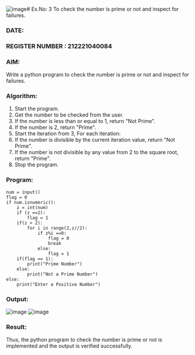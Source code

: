 ![image](https://github.com/user-attachments/assets/9fdb6b12-d755-4e5f-8ffa-768cad33d417)# Ex.No: 3 To check the number is prime or not and inspect for failures.
 
### DATE:                                                                            
### REGISTER NUMBER : 212221040084
### AIM: 
Write a python program to check the number is prime or not and inspect for failures.
 
### Algorithm:
1. Start the program.
2. Get the number to be checked from the user.
3. If the number is less than or equal to 1, return "Not Prime".
4. If the number is 2, return "Prime".
5. Start the iteration from 3, For each iteration:
6. If the number is divisible by the current iteration value, return "Not Prime".
7. If the number is not divisible by any value from 2 to the square root, return "Prime".
8. Stop the program.

### Program:
```
num = input() 
flag = 0 
if num.isnumeric(): 
    z = int(num) 
    if (z ==2): 
        flag = 1 
    if(z > 2): 
        for i in range(2,z//2): 
            if z%i ==0: 
                flag = 0 
                break 
            else:
                flag = 1 
    if(flag == 1):
        print("Prime Number") 
    else:
        print("Not a Prime Number") 
else:
    print("Enter a Positive Number")
```
### Output:
![image](https://github.com/user-attachments/assets/181d6ef6-a108-424d-bb56-d4bb82167ee2)
![image](https://github.com/user-attachments/assets/fe735b4e-1c4f-4392-b59f-3d7fa50b6992)
### Result:
Thus, the python program to check the number is prime or not is implemented and the output is verified successfully.
